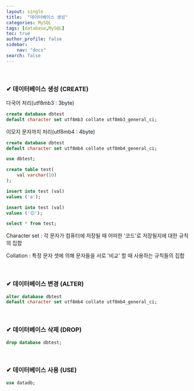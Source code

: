 ```yaml
---
layout: single
title:  "데이터베이스 생성"
categories: MySQL
tags: [database,MySQL]
toc: true
author_profile: false
sidebar:
    nav: "docs"
search: false
---
```


<br>

### ✔ 데이터베이스 생성 (CREATE)

다국어 처리(utf8mb3 : <span style ="background-color:#f1f8ff">3byte</span>)

``` sql
create database dbtest
default character set utf8mb3 collate utf8mb3_general_ci;
```

이모지 문자까지 처리(utf8mb4 :<span style ="background-color:#f1f8ff"> 4byte</span>)

``` sql
create database dbtest
default character set utf8mb4 collate utf8mb4_general_ci;

use dbtest;

create table test(
	val varchar(10)
);

insert into test (val)
values ('a');

insert into test (val)
values ('😊');

select * from test;
```

Character set : 각 문자가 컴퓨터에 저장될 때 어떠한 '코드'로 저장될지에 대한 규칙의 집합

Collation : 특정 문자 셋에 의해 문자들을 서로 '비교' 할 때 사용하는 규칙들의 집합

<br>

### ✔ 데이터베이스 변경 (ALTER)

``` sql
alter database dbtest
default character set utf8mb4 collate utf8mb4_general_ci;
```

<br>

### ✔ 데이터베이스 삭제 (DROP)

``` sql
drop database dbtest;
```

<br>

### ✔ 데이터베이스 사용 (USE)

``` sql
use datadb;
```
